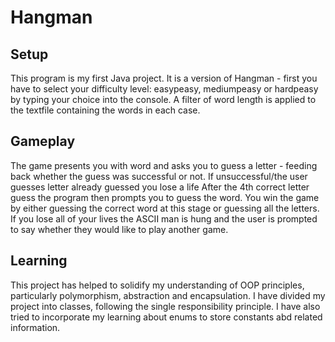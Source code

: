 # Hangman

## Setup

This program is my first Java project. It is a version of Hangman - first you have 
to select your difficulty level: easypeasy, mediumpeasy or hardpeasy by typing your
choice into the console. A filter of word length is applied to the textfile containing
the words in each case.

## Gameplay

The game presents you with word and asks you to guess a letter - feeding back whether
the guess was successful or not. If unsuccessful/the user guesses letter already guessed 
you lose a life After the 4th correct letter guess the program then prompts you to guess 
the word. You win the game by either guessing the correct word at this stage or guessing all
the letters. If you lose all of your lives the ASCII man is hung and the user is prompted
to say whether they would like to play another game.

## Learning

This project has helped to solidify my understanding of OOP principles, particularly 
polymorphism, abstraction and encapsulation. I have divided my project into classes,
following the single responsibility principle. I have also tried to incorporate my 
learning about enums to store constants abd related information.

